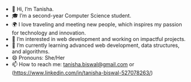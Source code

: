 - 👋 Hi, I’m Tanisha.
- 🎓 I’m a second-year Computer Science student.
- 🌍 I love traveling and meeting new people, which inspires my passion for technology and innovation.
- 👀 I’m interested in web development and working on impactful projects.
- 🌱 I’m currently learning advanced web development, data structures, and algorithms.
- 😄 Pronouns: She/Her
- 📫 How to reach me: tanisha.biswal@gmail.com or (https://www.linkedin.com/in/tanisha-biswal-527078263/)


<!---
tanishasgit/tanishasgit is a ✨ special ✨ repository because its `README.md` (this file) appears on your GitHub profile.
You can click the Preview link to take a look at your changes.
--->
